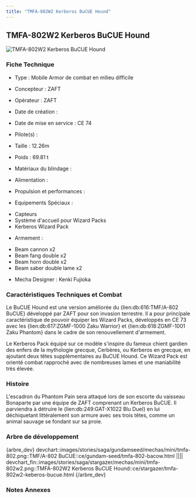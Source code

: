 ```yaml
---
title: "TMFA-802W2 Kerberos BuCUE Hound"
---
```


TMFA-802W2 Kerberos BuCUE Hound
-------------------------------


![TMFA-802W2 Kerberos BuCUE Hound](/images/stories/saga/stargazer/mechas/tmfa-802w2.png)


### Fiche Technique



- Type : Mobile Armor de combat en milieu difficile
  
- Concepteur : ZAFT
  
- Opérateur : ZAFT
  
- Date de création : 
  
- Date de mise en service : CE 74
  
- Pilote(s) : 
  
- Taille : 12.26m
  
- Poids : 69.81 t
  
- Matériaux du blindage : 
  
- Alimentation : 
  
- Propulsion et performances : 
  
- Equipements Spéciaux :


* Capteurs
* Système d'accueil pour Wizard Packs
* Kerberos Wizard Pack


- Armement :


* Beam cannon x2
* Beam fang double x2
* Beam horn double x2
* Beam saber double lame x2


- Mecha Designer : Kenki Fujioka


### Caractéristiques Techniques et Combat


Le BuCUE Hound est une version améliorée du {lien:db:616:TMF/A-802 BuCUE} développé par ZAFT pour son invasion terrestre. Il a pour principale caractéristique de pouvoir équiper les Wizard Packs, développés en CE 73 avec les {lien:db:617:ZGMF-1000 Zaku Warrior} et {lien:db:618:ZGMF-1001 Zaku Phantom} dans le cadre de son renouvellement d'armement.


Le Kerberos Pack équipé sur ce modèle s'inspire du fameux chient gardien des enfers de la mythologie grecque, Cerbères, ou Kerberos en grecque, en ajoutant deux têtes supplémentaires au BuCUE Hound. Ce Wizard Pack est orienté combat rapproché avec de nombreuses lames et une maniabilité très élevée.


### Histoire


L'escadron du Phantom Pain sera attaqué lors de son escorte du vaisseau Bonaparte par une équipe de ZAFT comprenant un Kerberos BuCUE. Il parviendra à détruire le {lien:db:249:GAT-X1022 Blu Duel} en lui déchiquetant littéralement son armure avec ses trois têtes, comme un animal sauvage se fondant sur sa proie.


### Arbre de développement


{arbre\_dev}
devchart::images/stories/saga/gundamseed/mechas/mini/tmfa-802.png::TMF/A-802 BuCUE::ce/gundam-seed/tmfa-802-bacow.html
||||
devchart\_fin::images/stories/saga/stargazer/mechas/mini/tmfa-802w2.png::TMFA-802W2 Kerberos BuCUE Hound::ce/stargazer/tmfa-802w2-keberos-bucue.html
{/arbre\_dev}

### Notes Annexes


